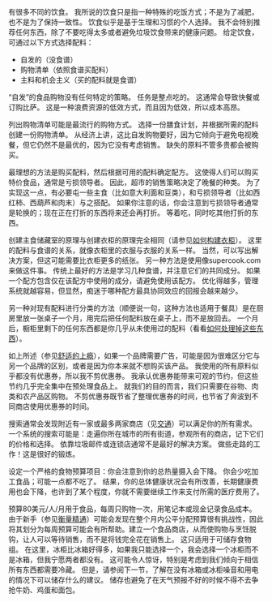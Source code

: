 有很多不同的饮食。
我所说的饮食只是指一种特殊的吃饭方式；不是为了减肥，也不是为了保持一致性。
饮食似乎是基于生理和习惯的个人选择。
我不会特别推荐任何东西，除了不要吃得太多或者避免垃圾饮食带来的健康问题。
给定饮食，可通过以下方式选择配料：
- 自发的（没食谱）
- 购物清单（依照食谱买配料）
- 主料和机会主义（买的配料就是食谱）

“自发”的食品购物没有任何特定的策略。
任务是整点吃的。
这通常会导致快餐或订购比萨。
这是一种浪费资源的低效方式，而且因为低效，所以成本高昂。

列出购物清单可能是最流行的购物方式。
选择一份膳食计划，并根据所需的配料创建一份购物清单。
从经济上讲，这比自发购物要好，因为它倾向于避免电视晚餐，但它仍然不是最优的，因为它没有考虑销售。
缺失的原料不管多贵都会被购买。

最理想的方法是购买配料，然后根据可用的配料确定配方。
这使得人们可以购买特价食品，通常是亏损领导者。
因此，超市的销售策略决定了晚餐的种类。
为了实现这一点，有必要屯一些主食（比如意大利面和豆类），和亏损领导者（比如西红柿、西葫芦和肉末）与之搭配。
如果你注意的话，你会注意到亏损领导者通常是轮换的；现在正在打折的东西将来还会再打折。
等着吃，同时吃其他打折的东西。

创建主食储藏室的原理与创建衣柜的原理完全相同（请参见[如何构建衣柜]()）。
这里的配料与食谱的关系，就像衣柜里的衣服与衣服的关系一样。
当然，可以写出解决方案，但这可能需要比衣柜更多的纸张。
另一种方法是使用像supercook.com来做这件事。
传统上最好的方法是学习几种食谱，并注意它们的共同成分。
如果一个配方包含仅在该配方中使用的成分，请避免使用该配方。
优化得越多，管理系统就越容易，但显然，痴迷于哪种配方最具协同效应的回报会越来越少。

另一种对现有配料进行分类的方法（顺便说一句，这种方法也适用于餐具）是在厨房里放一张桌子一个月，用完后把任何配料放在桌子上，而不是放回去。
一个月后，橱柜里剩下的任何东西都是你几乎从未使用过的配料（看看[如何处理掉这些东西]()）。

如上所述（参见[舒适的上瘾]()），如果一个品牌需要广告，可能是因为很难区分它与另一个品牌的区别，或者是因为你本来就不想购买该产品。
我使用的所有原料似乎都没有优惠券，所以我不剪优惠券。
我承认优惠券能带来可观的节约，但这些节约几乎完全集中在预处理食品上。
就我们的目的而言，我们只需要在谷物、肉类和农产品区购物。
不剪优惠券既节省了整理优惠券的时间，也节省了奔波到不同商店使用优惠券的时间。

搜索通常会发现附近有一家或最多两家商店（见[交通]()）可以满足你的所有需求。
一个系统的搜索可能是：走遍你所在城市的所有街道，参观所有的商店，记下它们的价格和选择。
依靠垃圾邮件或连锁店通常不是最好的解决方案。
做些走路的工作！这是很好的锻炼。

设定一个严格的食物预算项目：你会注意到你的总热量摄入会下降。
你会少吃加工食品；可能一点都不吃了。
结果，你的总体健康状况会有所改善，长期健康费用也会下降，也许到了某个程度，你就不需要继续工作来支付所需的医疗费用了。

预算80美元/人/月用于食品，每周只购物一次，用笔记本或现金记录食品成本。
由于新手（参见[衡量精通]()）可能会发现在整个月内公平分配预算很有挑战性，因此将其划分为每周预算可能会有所帮助。建立一个食品商店，从而使购物与烹饪脱钩，让人可以等待销售，而不是将钱完全花在销售上。
这只适用于可储存食物组。
在这里，冰柜比冰箱好得多，如果我只能选择一个，我会选择一个冰柜而不是冰箱，但我宁愿两者都没有。
这可能令人惊讶，特别是考虑到我们倾向于相信所有东西都需要冷藏。
但是，请参阅下一节，了解在没有冰箱或冰柜噪音和用电的情况下可以储存什么的建议。
储存也避免了在天气预报不好的时候不得不去争抢牛奶、鸡蛋和面包。
